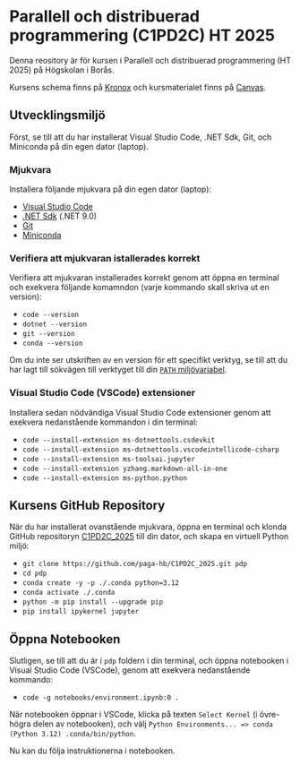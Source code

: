 # Parallell och distribuerad programmering (C1PD2C) HT 2025

Denna reository är för kursen i Parallell och distribuerad programmering (HT 2025) på Högskolan i Borås.

Kursens schema finns på [Kronox](https://schema.hb.se/setup/jsp/Schema.jsp?startDatum=2025-09-01&intervallTyp=a&intervallAntal=1&sprak=SV&sokMedAND=true&forklaringar=true&resurser=k.C1PD2C-20252-I25H5-) och kursmaterialet finns på [Canvas](https://hb.instructure.com/courses/10012).

## Utvecklingsmiljö

Först, se till att du har installerat Visual Studio Code, .NET Sdk, Git, och Miniconda på din egen dator (laptop).

### Mjukvara

Installera följande mjukvara på din egen dator (laptop):

- [Visual Studio Code](https://code.visualstudio.com)
- [.NET Sdk](https://dotnet.microsoft.com/en-us/download) (.NET 9.0)
- [Git](https://git-scm.com/downloads)
- [Miniconda](https://docs.anaconda.com/miniconda/install/#quick-command-line-install)
 
### Verifiera att mjukvaran istallerades korrekt

Verifiera att mjukvaran installerades korrekt genom att öppna en terminal och exekvera följande komamndon (varje kommando skall skriva ut en version):

- `code --version`
- `dotnet --version`
- `git --version`
- `conda --version`

Om du inte ser utskriften av en version för ett specifikt verktyg, se till att du har lagt till sökvägen till verktyget till din [`PATH` miljövariabel](https://gist.github.com/nex3/c395b2f8fd4b02068be37c961301caa7).

### Visual Studio Code (VSCode) extensioner

Installera sedan nödvändiga Visual Studio Code extensioner genom att exekvera nedanstående kommandon i din terminal:

- `code --install-extension ms-dotnettools.csdevkit`
- `code --install-extension ms-dotnettools.vscodeintellicode-csharp`
- `code --install-extension ms-toolsai.jupyter`
- `code --install-extension yzhang.markdown-all-in-one`
- `code --install-extension ms-python.python`

## Kursens GitHub Repository

När du har installerat ovanstående mjukvara, öppna en terminal och klonda GitHub repositoryn [C1PD2C_2025](https://github.com/paga-hb/C1PD2C_2025) till din dator, och skapa en virtuell Python miljö:

- `git clone https://github.com/paga-hb/C1PD2C_2025.git pdp`
- `cd pdp`
- `conda create -y -p ./.conda python=3.12`
- `conda activate ./.conda`
- `python -m pip install --upgrade pip`
- `pip install ipykernel jupyter`

## Öppna Notebooken

Slutligen, se till att du är i `pdp` foldern i din terminal, och öppna notebooken i Visual Studio Code (VSCode), genom att exekvera nedanstående kommando:

- `code -g notebooks/environment.ipynb:0 .`

När notebooken öppnar i VSCode, klicka på texten `Select Kernel` (i övre-högra delen av notebooken), och välj `Python Environments... => conda (Python 3.12) .conda/bin/python`.

Nu kan du följa instruktionerna i notebooken.
